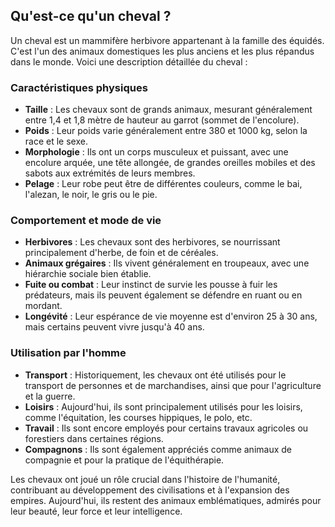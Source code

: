 ## Qu'est-ce qu'un cheval ?

Un cheval est un mammifère herbivore appartenant à la famille des équidés. C'est l'un des animaux domestiques les plus anciens et les plus répandus dans le monde. Voici une description détaillée du cheval :

### Caractéristiques physiques

- **Taille** : Les chevaux sont de grands animaux, mesurant généralement entre 1,4 et 1,8 mètre de hauteur au garrot (sommet de l'encolure).
- **Poids** : Leur poids varie généralement entre 380 et 1000 kg, selon la race et le sexe.
- **Morphologie** : Ils ont un corps musculeux et puissant, avec une encolure arquée, une tête allongée, de grandes oreilles mobiles et des sabots aux extrémités de leurs membres.
- **Pelage** : Leur robe peut être de différentes couleurs, comme le bai, l'alezan, le noir, le gris ou le pie.

### Comportement et mode de vie

- **Herbivores** : Les chevaux sont des herbivores, se nourrissant principalement d'herbe, de foin et de céréales.
- **Animaux grégaires** : Ils vivent généralement en troupeaux, avec une hiérarchie sociale bien établie.
- **Fuite ou combat** : Leur instinct de survie les pousse à fuir les prédateurs, mais ils peuvent également se défendre en ruant ou en mordant.
- **Longévité** : Leur espérance de vie moyenne est d'environ 25 à 30 ans, mais certains peuvent vivre jusqu'à 40 ans.

### Utilisation par l'homme

- **Transport** : Historiquement, les chevaux ont été utilisés pour le transport de personnes et de marchandises, ainsi que pour l'agriculture et la guerre.
- **Loisirs** : Aujourd'hui, ils sont principalement utilisés pour les loisirs, comme l'équitation, les courses hippiques, le polo, etc.
- **Travail** : Ils sont encore employés pour certains travaux agricoles ou forestiers dans certaines régions.
- **Compagnons** : Ils sont également appréciés comme animaux de compagnie et pour la pratique de l'équithérapie.

Les chevaux ont joué un rôle crucial dans l'histoire de l'humanité, contribuant au développement des civilisations et à l'expansion des empires. Aujourd'hui, ils restent des animaux emblématiques, admirés pour leur beauté, leur force et leur intelligence.